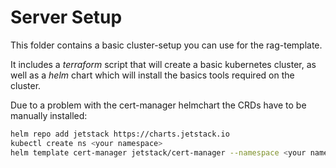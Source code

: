 # Server Setup
This folder contains a basic cluster-setup you can use for the rag-template.

It includes a *terraform*  script that will create a basic kubernetes cluster, as well as a *helm* chart which will install the basics tools required on the cluster.

Due to a problem with the cert-manager helmchart the CRDs have to be manually installed:

```bash
helm repo add jetstack https://charts.jetstack.io
kubectl create ns <your namespace>
helm template cert-manager jetstack/cert-manager --namespace <your namespace> --set installCRDs=true | kubectl apply -f -

```
